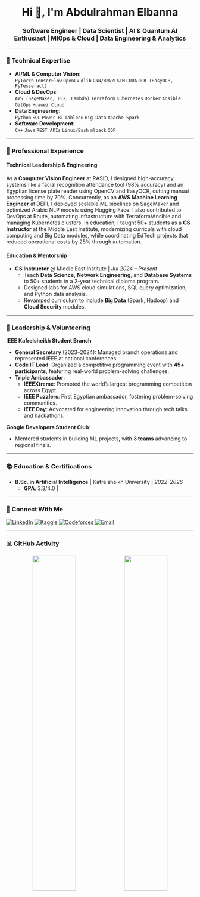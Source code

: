 <h1 align="center">Hi 👋, I'm Abdulrahman Elbanna</h1>
<h3 align="center">Software Engineer | Data Scientist | AI & Quantum AI Enthusiast | MlOps & Cloud | Data Engineering & Analytics</h3>

---

### 🚀 **Technical Expertise**
- **AI/ML & Computer Vision**:  
  `PyTorch` `TensorFlow` `OpenCV` `dlib` `CNN/RNN/LSTM` `CUDA` `OCR (EasyOCR, PyTesseract)`  
- **Cloud & DevOps**:  
  `AWS (SageMaker, EC2, Lambda)` `Terraform` `Kubernetes` `Docker` `Ansible` `GitOps` `Huawei Cloud`  
- **Data Engineering**:  
  `Python` `SQL` `Power BI` `Tableau` `Big Data` `Apache Spark`  
- **Software Development**:  
  `C++` `Java` `REST APIs` `Linux/Bash` `mlpack` `OOP`  

---

### 💼 **Professional Experience**

#### **Technical Leadership & Engineering**  
As a **Computer Vision Engineer** at RASID, I designed high-accuracy systems like a facial recognition attendance tool (98% accuracy) and an Egyptian license plate reader using OpenCV and EasyOCR, cutting manual processing time by 70%. Concurrently, as an **AWS Machine Learning Engineer** at DEPI, I deployed scalable ML pipelines on SageMaker and optimized Arabic NLP models using Hugging Face. I also contributed to DevOps at Route, automating infrastructure with Terraform/Ansible and managing Kubernetes clusters. In education, I taught 50+ students as a **CS Instructor** at the Middle East Institute, modernizing curricula with cloud computing and Big Data modules, while coordinating EdTech projects that reduced operational costs by 25% through automation. 

#### **Education & Mentorship**  
- **CS Instructor** @ Middle East Institute | *Jul 2024 – Present*  
  - Teach **Data Science**, **Network Engineering**, and **Database Systems** to 50+ students in a 2-year technical diploma program.  
  - Designed labs for AWS cloud simulations, SQL query optimization, and Python data analysis.  
  - Revamped curriculum to include **Big Data** (Spark, Hadoop) and **Cloud Security** modules.   
---

### 🌟 **Leadership & Volunteering**  
**IEEE Kafrelsheikh Student Branch**  
- **General Secretary** (2023–2024): Managed branch operations and represented IEEE at national conferences.  
- **Code IT Lead**: Organized a competitive programming event with **45+ participants**, featuring real-world problem-solving challenges.  
- **Triple Ambassador**:  
  - **IEEEXtreme**: Promoted the world’s largest programming competition across Egypt.  
  - **IEEE Puzzlers**: First Egyptian ambassador, fostering problem-solving communities.  
  - **IEEE Day**: Advocated for engineering innovation through tech talks and hackathons.  

**Google Developers Student Club**:  
- Mentored students in building ML projects, with **3 teams** advancing to regional finals.  

---

### 📚 **Education & Certifications**  
- **B.Sc. in Artificial Intelligence** | Kafrelsheikh University | *2022–2026*  
  - **GPA**: 3.3/4.0 |

---

### 📱 **Connect With Me**  
<p align="left">
  <a href="https://linkedin.com/in/abdulrahman-elbanna-33bb03252" target="_blank">
    <img src="https://img.shields.io/badge/LinkedIn-Expertise-0077B5?style=for-the-badge&logo=linkedin" alt="LinkedIn"/>
  </a>
  <a href="https://kaggle.com/abdulrahmanelbanna" target="_blank">
    <img src="https://img.shields.io/badge/Kaggle-Projects-20BEFF?style=for-the-badge&logo=kaggle" alt="Kaggle"/>
  </a>
  <a href="https://codeforces.com/profile/b0daelbannaa" target="_blank">
    <img src="https://img.shields.io/badge/Codeforces-Contests-1F8ACB?style=for-the-badge&logo=codeforces" alt="Codeforces"/>
  </a>
  <a href="mailto:abdoelbanna240@gmail.com">
    <img src="https://img.shields.io/badge/Email-Contact%20Me-D14836?style=for-the-badge&logo=gmail" alt="Email"/>
  </a>
</p>

---

### 📊 **GitHub Activity**  
<p align="center">
  <img src="https://github-readme-stats.vercel.app/api?username=abdulrahman-prog&show_icons=true&theme=radical&hide_border=true&count_private=true" width="48%"/>
  <img src="https://github-readme-streak-stats.herokuapp.com/?user=abdulrahman-prog&theme=radical&hide_border=true" width="48%"/>
</p>
